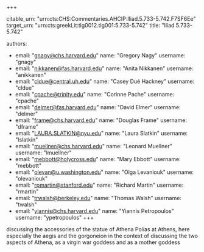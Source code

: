 +++


citable_urn: "urn:cts:CHS:Commentaries.AHCIP:Iliad.5.733-5.742.F7SF6Ee"
target_urn: "urn:cts:greekLit:tlg0012.tlg001:5.733-5.742"
title: "Iliad 5.733-5.742"

authors:
- email: "gnagy@chs.harvard.edu"
  name: "Gregory Nagy"
  username: "gnagy"
- email: "nikkanen@fas.harvard.edu"
  name: "Anita Nikkanen"
  username: "anikkanen"
- email: "cldue@central.uh.edu"
  name: "Casey Dué Hackney"
  username: "cldue"
- email: "cpache@trinity.edu"
  name: "Corinne Pache"
  username: "cpache"
- email: "delmer@fas.harvard.edu"
  name: "David Elmer"
  username: "delmer"
- email: "frame@chs.harvard.edu"
  name: "Douglas Frame"
  username: "dframe"
- email: "LAURA.SLATKIN@nyu.edu"
  name: "Laura Slatkin"
  username: "lslatkin"
- email: "muellner@chs.harvard.edu"
  name: "Leonard Muellner"
  username: "lmuellner"
- email: "mebbott@holycross.edu"
  name: "Mary Ebbott"
  username: "mebbott"
- email: "olevan@u.washington.edu"
  name: "Olga Levaniouk"
  username: "olevaniouk"
- email: "rpmartin@stanford.edu"
  name: "Richard Martin"
  username: "rmartin"
- email: "trwalsh@berkeley.edu"
  name: "Thomas Walsh"
  username: "twalsh"
- email: "yiannis@chs.harvard.edu"
  name: "Yiannis Petropoulos"
  username: "ypetropoulos"
+++

<p>discussing the accessories of the statue of Athena Polias at Athens, here especially the aegis and the gorgoneion in the context of discussing the two aspects of Athena, as a virgin war goddess and as a mother goddess</p>